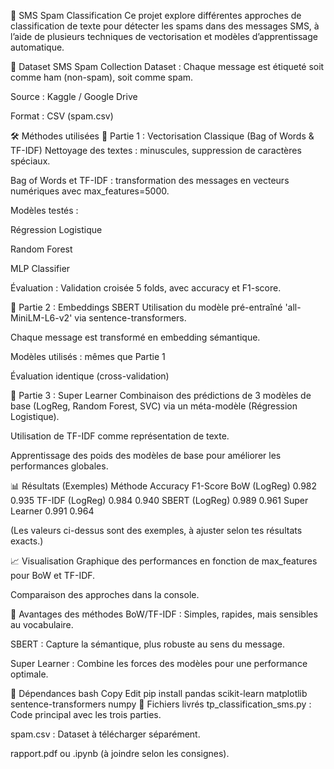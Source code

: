 📲 SMS Spam Classification
Ce projet explore différentes approches de classification de texte pour détecter les spams dans des messages SMS, à l’aide de plusieurs techniques de vectorisation et modèles d’apprentissage automatique.

📁 Dataset
SMS Spam Collection Dataset : Chaque message est étiqueté soit comme ham (non-spam), soit comme spam.

Source : Kaggle / Google Drive

Format : CSV (spam.csv)

🛠️ Méthodes utilisées
🔹 Partie 1 : Vectorisation Classique (Bag of Words & TF-IDF)
Nettoyage des textes : minuscules, suppression de caractères spéciaux.

Bag of Words et TF-IDF : transformation des messages en vecteurs numériques avec max_features=5000.

Modèles testés :

Régression Logistique

Random Forest

MLP Classifier

Évaluation : Validation croisée 5 folds, avec accuracy et F1-score.

🔹 Partie 2 : Embeddings SBERT
Utilisation du modèle pré-entraîné 'all-MiniLM-L6-v2' via sentence-transformers.

Chaque message est transformé en embedding sémantique.

Modèles utilisés : mêmes que Partie 1

Évaluation identique (cross-validation)

🔹 Partie 3 : Super Learner
Combinaison des prédictions de 3 modèles de base (LogReg, Random Forest, SVC) via un méta-modèle (Régression Logistique).

Utilisation de TF-IDF comme représentation de texte.

Apprentissage des poids des modèles de base pour améliorer les performances globales.

📊 Résultats (Exemples)
Méthode	Accuracy	F1-Score
BoW (LogReg)	0.982	0.935
TF-IDF (LogReg)	0.984	0.940
SBERT (LogReg)	0.989	0.961
Super Learner	0.991	0.964

(Les valeurs ci-dessus sont des exemples, à ajuster selon tes résultats exacts.)

📈 Visualisation
Graphique des performances en fonction de max_features pour BoW et TF-IDF.

Comparaison des approches dans la console.

🧠 Avantages des méthodes
BoW/TF-IDF : Simples, rapides, mais sensibles au vocabulaire.

SBERT : Capture la sémantique, plus robuste au sens du message.

Super Learner : Combine les forces des modèles pour une performance optimale.

🐍 Dépendances
bash
Copy
Edit
pip install pandas scikit-learn matplotlib sentence-transformers numpy
📂 Fichiers livrés
tp_classification_sms.py : Code principal avec les trois parties.

spam.csv : Dataset à télécharger séparément.

rapport.pdf ou .ipynb (à joindre selon les consignes).



